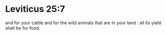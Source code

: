 # Leviticus 25:7

and for your cattle and for the wild animals that are in your land : all its yield shall be for food.
